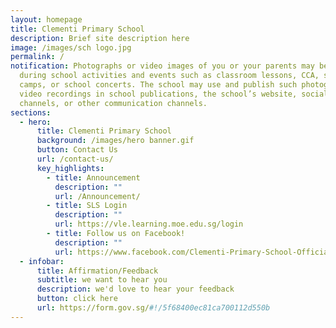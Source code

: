 ```yaml
---
layout: homepage
title: Clementi Primary School
description: Brief site description here
image: /images/sch logo.jpg
permalink: /
notification: Photographs or video images of you or your parents may be taken
  during school activities and events such as classroom lessons, CCA, school
  camps, or school concerts. The school may use and publish such photographs or
  video recordings in school publications, the school’s website, social media
  channels, or other communication channels.
sections:
  - hero:
      title: Clementi Primary School
      background: /images/hero banner.gif
      button: Contact Us
      url: /contact-us/
      key_highlights:
        - title: Announcement
          description: ""
          url: /Announcement/
        - title: SLS Login
          description: ""
          url: https://vle.learning.moe.edu.sg/login
        - title: Follow us on Facebook!
          description: ""
          url: https://www.facebook.com/Clementi-Primary-School-Official-779445572142790/info/?tab=overview
  - infobar:
      title: Affirmation/Feedback
      subtitle: we want to hear you
      description: we'd love to hear your feedback
      button: click here
      url: https://form.gov.sg/#!/5f68400ec81ca700112d550b
---
```

